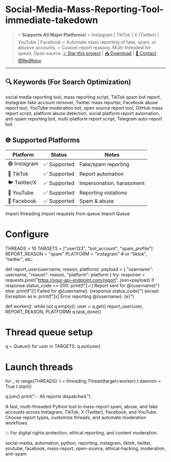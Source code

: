 # Social-Media-Mass-Reporting-Tool-immediate-takedown
> ⚡️ **Supports All Major Platforms!**   > Instagram | TikTok | X (Twitter) | YouTube | Facebook   > Automate mass reporting of fake, spam, or abusive accounts.   > Custom report reasons. Multi-threaded for speed. Open source.    [⭐ Star this project](#) | [📥 Download](#) | [💬 Contact @RedRepo](https://t.me/RedRepo)


---

## 🔍 Keywords (For Search Optimization)

social media reporting tool, mass reporting script, TikTok spam bot report, Instagram fake account remover, Twitter mass reporter, Facebook abuse report tool, YouTube moderation bot, open source report tool, GitHub mass report script, platform abuse detection, social platform report automation, anti-spam reporting bot, multi-platform report script, Telegram auto-report bot


## 🌐 Supported Platforms

| Platform     | Status       | Notes                     |
|--------------|--------------|---------------------------|
| 🟣 Instagram  | ✅ Supported | Fake/spam reporting       |
| 🔵 TikTok     | ✅ Supported | Report automation         |
| 🐦 Twitter/X  | ✅ Supported | Impersonation, harassment |
| 🔴 YouTube    | ✅ Supported | Reporting violations      |
| 🔵 Facebook   | ✅ Supported | Spam & abuse              |


import threading
import requests
from queue import Queue

# Configure
THREADS = 10
TARGETS = ["user123", "bot_account", "spam_profile"]
REPORT_REASON = "spam"
PLATFORM = "instagram"  # or "tiktok", "twitter", etc.

def report_user(username, reason, platform):
    payload = {
        "username": username,
        "reason": reason,
        "platform": platform
    }
    try:
        response = requests.post("https://your-api-endpoint.com/report", json=payload)
        if response.status_code == 200:
            print(f"[✓] Report sent for @{username}")
        else:
            print(f"[!] Failed for @{username}: {response.status_code}")
    except Exception as e:
        print(f"[x] Error reporting @{username}: {e}")

def worker():
    while not q.empty():
        user = q.get()
        report_user(user, REPORT_REASON, PLATFORM)
        q.task_done()

# Thread queue setup
q = Queue()
for user in TARGETS:
    q.put(user)

# Launch threads
for _ in range(THREADS):
    t = threading.Thread(target=worker)
    t.daemon = True
    t.start()

q.join()
print("✅ All reports dispatched.")


A fast, multi-threaded Python tool to mass-report spam, abuse, and fake accounts across Instagram, TikTok, X (Twitter), Facebook, and YouTube. Choose report types, customize threads, and automate moderation workflows.

💥 For digital rights protection, ethical reporting, and content moderation.

social-media, automation, python, reporting, instagram, tiktok, twitter, youtube, facebook, mass-report, open-source, ethical-hacking, moderation, anti-spam
